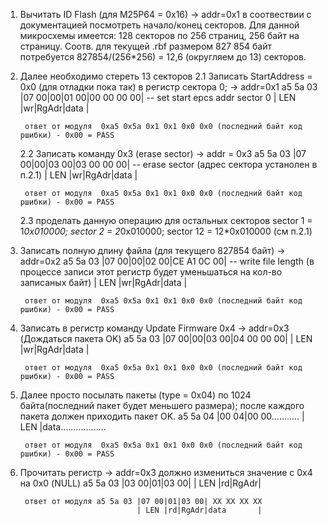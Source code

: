 ﻿

1. Вычитать ID Flash (для M25P64 = 0x16)  -> addr=0x1 
   в соотвествии с документацией посмотреть начало/конец секторов.
   Для данной микросхемы имеется: 128 секторов по 256 страниц, 256 байт на страницу. Соотв. для текущей .rbf размером 827 854 байт потребуется 827854/(256*256) = 12,6 (округляем до 13) секторов.
   

2. Далее необходимо стереть 13 секторов 
   	2.1 Записать StartAddress = 0x0 (для отладки пока так) в регистр сектора 0; -> addr=0x1 
		a5 5a 03 |07 00|00|01 00|00 00 00 00| -- set start epcs addr sector 0 
				 | LEN |wr|RgAdr|data	    |	
		
		ответ от модуля  0xa5 0x5a 0x1 0x1 0x0 0x0 (последний байт код ршибки) - 0x00 = PASS						

	2.2 Записать команду 0x3 (erase sector) -> addr = 0x3
		a5 5a 03 |07 00|00|03 00|03 00 00 00| -- erase sector (адрес сектора устанолен в п.2.1)
				 | LEN |wr|RgAdr|data	    |
				 
		ответ от модуля  0xa5 0x5a 0x1 0x1 0x0 0x0 (последний байт код ршибки) - 0x00 = PASS		 

   	2.3 проделать данную операцию для остальных секторов sector 1 = 1*0x010000; sector 2 = 2*0x010000; sector 12 = 12*0x010000 (см п.2.1)

3. Записать полную длину файла (для текущего 827854 байт) -> addr=0x2 
		a5 5a 03 |07 00|00|02 00|CE A1 0С 00| -- write file length (в процессе записи этот регистр будет уменьшаться на кол-во записаных байт)
				 | LEN |wr|RgAdr|data	    |  

		ответ от модуля  0xa5 0x5a 0x1 0x1 0x0 0x0 (последний байт код ршибки) - 0x00 = PASS				
				 
4. Записать в регистр команду Update Firmware 0x4  -> addr=0x3 (Дождаться пакета OK)
		a5 5a 03 |07 00|00|03 00|04 00 00 00| 
				 | LEN |wr|RgAdr|data	    | 
				 
		ответ от модуля  0xa5 0x5a 0x1 0x1 0x0 0x0 (последний байт код ршибки) - 0x00 = PASS			 

5. Далее просто посылать пакеты (type = 0x04) по 1024 байта(последний пакет будет меньшего размера); после каждого пакета должен приходить пакет OK. 
		a5 5a 04 |00 04|00 00...........
				 | LEN |data.................. 
				 
		ответ от модуля  0xa5 0x5a 0x1 0x1 0x0 0x0 (последний байт код ршибки) - 0x00 = PASS			 

6. Прочитать регистр -> addr=0x3 должно измениться значениe с 0x4 на 0х0 (NULL)
		a5 5a 03 |03 00|01|03 00| 
				 | LEN |rd|RgAdr|
				 
		ответ от модуля a5 5a 03 |07 00|01|03 00| XX XX XX XX
								 | LEN |rd|RgAdr|data	    | 